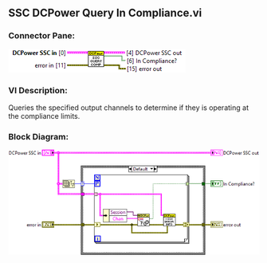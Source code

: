 ## **SSC DCPower Query In Compliance.vi**
### Connector Pane:
![alt text](/docs/images/Instrument%20Control/DCPower/SSC%20DCPower/Query/SSC%20DCPower%20Query%20In%20Compliance.vic.png "SSC DCPower Query In Compliance.vi connector pane")

### VI Description:
Queries the specified output channels to determine if they is operating at the compliance limits.

### Block Diagram:
![alt text](/docs/images/Instrument%20Control/DCPower/SSC%20DCPower/Query/SSC%20DCPower%20Query%20In%20Compliance.vid.png "SSC DCPower Query In Compliance.vi block diagram")
